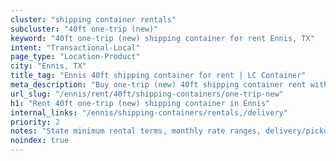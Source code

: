 ```yaml
---
cluster: "shipping container rentals"
subcluster: "40ft one-trip (new)"
keyword: "40ft one-trip (new) shipping container for rent Ennis, TX"
intent: "Transactional-Local"
page_type: "Location-Product"
city: "Ennis, TX"
title_tag: "Ennis 40ft shipping container for rent | LC Container"
meta_description: "Buy one-trip (new) 40ft shipping container rent with local delivery in Ennis, TX. LC Container — local Since 2003. Request a fast quote today."
url_slug: "/ennis/rent/40ft/shipping-containers/one-trip-new"
h1: "Rent 40ft one-trip (new) shipping container in Ennis"
internal_links: "/ennis/shipping-containers/rentals,/delivery"
priority: 2
notes: "State minimum rental terms, monthly rate ranges, delivery/pickup fees, service area."
noindex: true
---
```


<!-- TODO: Add unique city/inventory copy, images, and internal links here. -->

